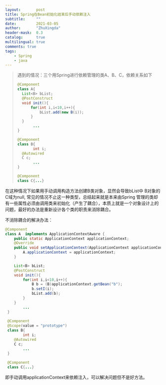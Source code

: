 ```yaml
---
layout:       post
title: Spring在Bean初始化结束后手动依赖注入
subtitle:     ""
date:         2021-03-05
author:       "ZhuXingda"
header-mask:  0.3
catalog:      true
multilingual: true
comments: true
tags:
    - Spring
    - java
---
```

>遇到的情况：三个用Spring进行依赖管理的类A、B、C，依赖关系如下
>```java
>@Component
>class A{
> 	List<B> bList;
> 	@PostConstruct
> 	void init(){
> 		for(int i,i<10,i++){
> 			bList.add(new B(i));
> 		}
> 	}
>        ...
> }
> 
> @Component
> class B{
>        int i;
> 	@Autowired
> 	C c;
>        ...
> }
> 
> @Component
> class C{...}
>```
在这种情况下如果用手动调用构造方法创建B类对象，显然会导致bList中
B对象的C域为null, 常见的情况不止这一种类型，总结起来就是本来由Spring
管理的类却有一些属性必须由调用类来初始化（产生了耦合），本质上就是一个对象设计上的
问题，最好的办法是重新设计各个类的职责来消除耦合。

不消除耦合的解决办法：
```java
@Component
class A  implements ApplicationContextAware {
    public static ApplicationContext applicationContext;
    @Override
    public void setApplicationContext(ApplicationContext applicationContext) throws BeansException {
        A.applicationContext = applicationContext;
    }

 	List<B> bList;
 	@PostConstruct
 	void init(){
 		for(int i,i<10,i++){
            B b = (B)applicationContext.getBean("b");
            b.setI(i);
 			bList.add(b);
 		}
 	}
        ...
 }
 
 @Component
 @Scope(value = "prototype")
 class B{
        int i;
 	@Autowired
 	C c;
        ...
 }
 
 @Component
 class C{...}
```
即手动调用applicationContext来依赖注入，可以解决问题但不是好方法。

